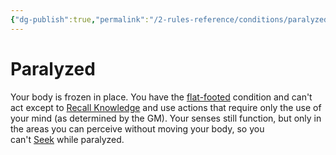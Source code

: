 ```yaml
---
{"dg-publish":true,"permalink":"/2-rules-reference/conditions/paralyzed/"}
---
```


# Paralyzed

Your body is frozen in place. You have the [flat-footed](https://2e.aonprd.com/Conditions.aspx?ID=16) condition and can't act except to [Recall Knowledge](https://2e.aonprd.com/Actions.aspx?ID=26) and use actions that require only the use of your mind (as determined by the GM). Your senses still function, but only in the areas you can perceive without moving your body, so you can't [Seek](https://2e.aonprd.com/Actions.aspx?ID=84) while paralyzed.